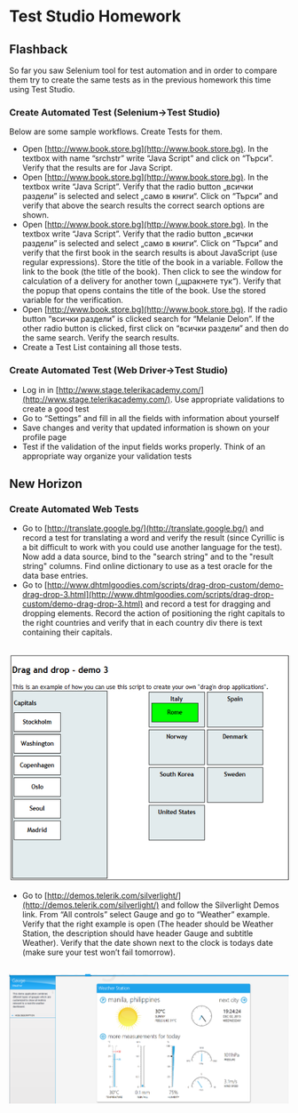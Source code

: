 # Test Studio Homework
## Flashback

So far you saw Selenium tool for test automation and in order to compare them try to create the same tests as in the previous homework this time using Test Studio.

### Create Automated Test (Selenium->Test Studio)

Below are some sample workflows. Create Tests for them. 
* Open [http://www.book.store.bg](http://www.book.store.bg). In the textbox with name “srchstr” write “Java Script” and click on “Търси”. Verify that the results are for Java Script. 
* Open [http://www.book.store.bg](http://www.book.store.bg). In the textbox write “Java Script”. Verify that the radio button „всички раздели” is selected and select „само в книги“. Click on “Търси” and verify that above the search results the correct search options are shown. 
* Open [http://www.book.store.bg](http://www.book.store.bg). In the textbox write “Java Script”. Verify that the radio button „всички раздели” is selected and select „само в книги“. Click on “Търси” and verify that the first book in the search results is about JavaScript (use regular expressions). Store the title of the book in a variable. Follow the link to the book (the title of the book). Then click to see the window for calculation of a delivery for another town („щракнете тук“). Verify that the popup that opens contains the title of the book. Use the stored variable for the verification. 
* Open [http://www.book.store.bg](http://www.book.store.bg). If the radio button “всички раздели” is clicked search for “Melanie Delon”. If the other radio button is clicked, first click on “всички раздели” and then do the same search. Verify the search results. 
* Create a Test List containing all those tests.

### Create Automated Test (Web Driver->Test Studio)
* Log in in [http://www.stage.telerikacademy.com/](http://www.stage.telerikacademy.com/). Use appropriate validations to create a good test
* Go to “Settings” and fill in all the fields with information about yourself
* Save changes and verity that updated information is shown on your profile page
* Test if the validation of the input fields works properly. Think of an appropriate way organize your validation tests

## New Horizon
### Create Automated Web Tests

* Go to [http://translate.google.bg/](http://translate.google.bg/) and record a test for translating a word and verify the result (since Cyrillic is a bit difficult to work with you could use another language for the test). Now add a data source, bind to the "search string" and to the "result string" columns. Find online dictionary to use as a test oracle for the data base entries.
* Go to [http://www.dhtmlgoodies.com/scripts/drag-drop-custom/demo-drag-drop-3.html](http://www.dhtmlgoodies.com/scripts/drag-drop-custom/demo-drag-drop-3.html) and record a test for dragging and dropping elements. Record the action of positioning the right capitals to the right countries and verify that in each country div there is text containing their capitals. 

</br>
<img src="images/drag&drop.png" />

* Go to [http://demos.telerik.com/silverlight/](http://demos.telerik.com/silverlight/) and follow the Silverlight Demos link. From “All controls” select Gauge and go to “Weather” example. Verify that the right example is open (The header should be Weather Station, the description should have header Gauge and subtitle Weather). Verify that the date shown next to the clock is todays date (make sure your test won’t fail tomorrow).

</br>
<img src="images/weather.png" />